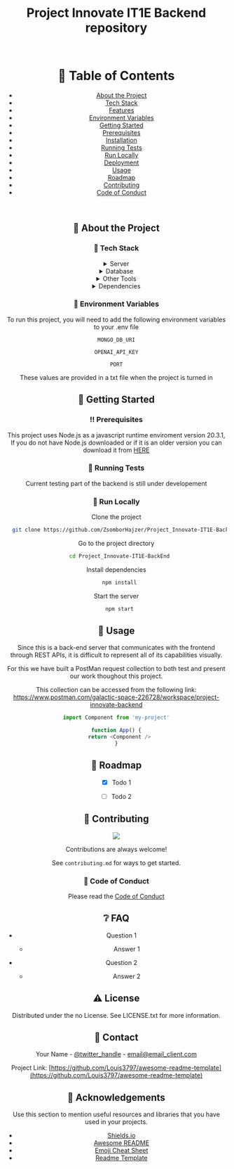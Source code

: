 <!--
Hey, thanks for using the awesome-readme-template template.  
If you have any enhancements, then fork this project and create a pull request 
or just open an issue with the label "enhancement".

Don't forget to give this project a star for additional support ;)
Maybe you can mention me or this repo in the acknowledgements too
-->
<div align="center">

  <h1>Project Innovate IT1E Backend repository</h1>
  
<br />

<!-- Table of Contents -->
# :notebook_with_decorative_cover: Table of Contents

- [About the Project](#star2-about-the-project)
- [Tech Stack](#space_invader-tech-stack)
- [Features](#dart-features)
- [Environment Variables](#key-environment-variables)
- [Getting Started](#toolbox-getting-started)
- [Prerequisites](#bangbang-prerequisites)
- [Installation](#gear-installation)
- [Running Tests](#test_tube-running-tests)
- [Run Locally](#running-run-locally)
- [Deployment](#triangular_flag_on_post-deployment)
- [Usage](#eyes-usage)
- [Roadmap](#compass-roadmap)
- [Contributing](#wave-contributing)
- [Code of Conduct](#scroll-code-of-conduct)

</br>


<!-- About the Project -->
## :star2: About the Project


<!-- TechStack -->
### :space_invader: Tech Stack

<details>
  <summary>Server</summary>
  <ul>
    <li><a href="https://nodejs.org/">NodeJS</a></li>
    <li><a href="https://expressjs.com/">Express.js</a></li>
    <li><a href="https://restfulapi.net/">REST API</a></li>
  </ul>
</details>

<details>
<summary>Database</summary>
  <ul>
    <li><a href="https://www.mongodb.com/">MongoDB</a></li>
  </ul>
</details>

<details>
<summary>Other Tools</summary>
  <ul>
    <li><a href="https://www.mongodb.com/">PostMan</a></li>
    <li><a href="https://railway.app">Railway</a></li>
  </ul>
</details>

<details>
<summary>Dependencies</summary>
  <ul>
    <li><a href="https://www.npmjs.com/package/bcrypt">bcryptjs version: 2.4.3</a></li>
    <li><a href="https://www.npmjs.com/package/body-parser">body-parser version: 1.20.2</a></li>
    <li><a href="https://www.npmjs.com/package/cors">cors version: 2.8.5</a></li>
    <li><a href="https://www.npmjs.com/package/dotenv">dotenv version: 16.0.3 </a></li>
    <li><a href="https://www.npmjs.com/package/express">express version: 4.18.2 </a></li>
    <li><a href="https://www.npmjs.com/package/express-validator">express-validator version: 7.0.1</a></li>
    <li><a href="https://www.npmjs.com/package/fs">fs version: 0.0.1-security</a></li>
    <li><a href="https://www.npmjs.com/package/helmet">helmet version: 7.0.0</a></li>
    <li><a href="https://www.npmjs.com/package/jsonwebtoken">jsonwebtoken version: 9.0.0</a></li>
    <li><a href="https://www.npmjs.com/package/mongoose">mongoose version: 7.1.1</a></li>
    <li><a href="https://www.npmjs.com/package/morgan">morgan version: 1.10.0</a></li>
    <li><a href="https://www.npmjs.com/package/nodemon">nodemon version: 2.0.22</a></li>
    <li><a href="https://www.npmjs.com/package/openai">openai version: 3.2.1</a></li>
    <li><a href="https://www.npmjs.com/package/path">path version: 0.12.7</a></li>
  </ul>
</details>



<!-- Env Variables -->
### :key: Environment Variables

To run this project, you will need to add the following environment variables to your .env file

`MONGO_DB_URI`

`OPENAI_API_KEY`

`PORT`

These values are provided in a txt file when the project is turned in

<!-- Getting Started -->
## 	:toolbox: Getting Started

<!-- Prerequisites -->
### :bangbang: Prerequisites

This project uses Node.js as a javascript runtime enviroment version 20.3.1, If you do not have Node.js downloaded or if it is an older version you can download it from <a href=https://nodejs.org>HERE</a>
   
<!-- Running Tests -->
### :test_tube: Running Tests

Current testing part of the backend is still under developement

<!-- Run Locally -->
### :running: Run Locally

Clone the project

```bash
  git clone https://github.com/ZsomborHajzer/Project_Innovate-IT1E-BackEnd.git
```

Go to the project directory

```bash
  cd Project_Innovate-IT1E-BackEnd
```

Install dependencies

```bash
  npm install
```

Start the server

```bash
  npm start
```

<!-- Usage -->  
## :eyes: Usage

Since this is a back-end server that communicates with the frontend through REST APIs, it is difficult to represent all of its capabilities visually.

For this we have built a PostMan request collection to both test and present our work thoughout this project.

This collection can be accessed from the following link:
<a href=https://www.postman.com/galactic-space-226728/workspace/project-innovate-backend>https://www.postman.com/galactic-space-226728/workspace/project-innovate-backend</a>


```javascript
import Component from 'my-project'

function App() {
  return <Component />
}
```

<!-- Roadmap -->
## :compass: Roadmap

* [x] Todo 1
* [ ] Todo 2


<!-- Contributing -->
## :wave: Contributing

<a href="https://github.com/Louis3797/awesome-readme-template/graphs/contributors">
  <img src="https://contrib.rocks/image?repo=Louis3797/awesome-readme-template" />
</a>


Contributions are always welcome!

See `contributing.md` for ways to get started.


<!-- Code of Conduct -->
### :scroll: Code of Conduct

Please read the [Code of Conduct](https://github.com/Louis3797/awesome-readme-template/blob/master/CODE_OF_CONDUCT.md)

<!-- FAQ -->
## :grey_question: FAQ

- Question 1

  + Answer 1

- Question 2

  + Answer 2


<!-- License -->
## :warning: License

Distributed under the no License. See LICENSE.txt for more information.


<!-- Contact -->
## :handshake: Contact

Your Name - [@twitter_handle](https://twitter.com/twitter_handle) - email@email_client.com

Project Link: [https://github.com/Louis3797/awesome-readme-template](https://github.com/Louis3797/awesome-readme-template)


<!-- Acknowledgments -->
## :gem: Acknowledgements

Use this section to mention useful resources and libraries that you have used in your projects.

 - [Shields.io](https://shields.io/)
 - [Awesome README](https://github.com/matiassingers/awesome-readme)
 - [Emoji Cheat Sheet](https://github.com/ikatyang/emoji-cheat-sheet/blob/master/README.md#travel--places)
 - [Readme Template](https://github.com/othneildrew/Best-README-Template)
